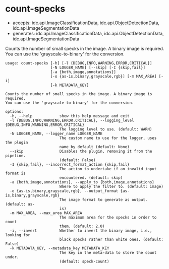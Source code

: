 # count-specks

* accepts: idc.api.ImageClassificationData, idc.api.ObjectDetectionData, idc.api.ImageSegmentationData
* generates: idc.api.ImageClassificationData, idc.api.ObjectDetectionData, idc.api.ImageSegmentationData

Counts the number of small specks in the image. A binary image is required. You can use the 'grayscale-to-binary' for the conversion.

```
usage: count-specks [-h] [-l {DEBUG,INFO,WARNING,ERROR,CRITICAL}]
                    [-N LOGGER_NAME] [--skip] [-I {skip,fail}]
                    [-a {both,image,annotations}]
                    [-o {as-is,binary,grayscale,rgb}] [-m MAX_AREA] [-i]
                    [-k METADATA_KEY]

Counts the number of small specks in the image. A binary image is required.
You can use the 'grayscale-to-binary' for the conversion.

options:
  -h, --help            show this help message and exit
  -l {DEBUG,INFO,WARNING,ERROR,CRITICAL}, --logging_level {DEBUG,INFO,WARNING,ERROR,CRITICAL}
                        The logging level to use. (default: WARN)
  -N LOGGER_NAME, --logger_name LOGGER_NAME
                        The custom name to use for the logger, uses the plugin
                        name by default (default: None)
  --skip                Disables the plugin, removing it from the pipeline.
                        (default: False)
  -I {skip,fail}, --incorrect_format_action {skip,fail}
                        The action to undertake if an invalid input format is
                        encountered. (default: skip)
  -a {both,image,annotations}, --apply_to {both,image,annotations}
                        Where to apply the filter to. (default: image)
  -o {as-is,binary,grayscale,rgb}, --output_format {as-is,binary,grayscale,rgb}
                        The image format to generate as output. (default: as-
                        is)
  -m MAX_AREA, --max_area MAX_AREA
                        The maximum area for the specks in order to count
                        them. (default: 2.0)
  -i, --invert          Whether to invert the binary image, i.e., looking for
                        black specks rather than white ones. (default: False)
  -k METADATA_KEY, --metadata_key METADATA_KEY
                        The key in the meta-data to store the count under.
                        (default: speck-count)
```
